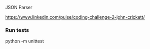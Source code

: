 JSON Parser

https://www.linkedin.com/pulse/coding-challenge-2-john-crickett/

### Run tests
python -m unittest